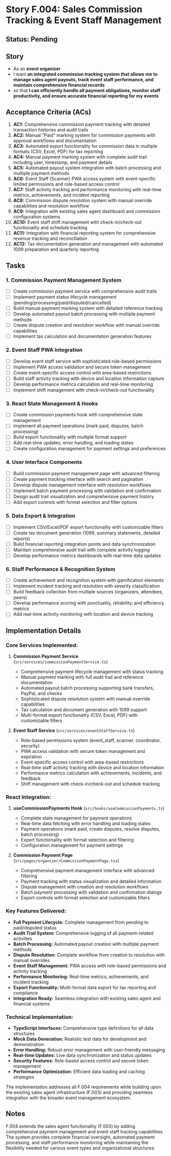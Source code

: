 # Story F.004: Sales Commission Tracking & Event Staff Management

## Status: Pending

## Story

- As an **event organizer**
- I want **an integrated commission tracking system that allows me to manage sales agent payouts, track event staff performance, and maintain comprehensive financial records**
- so that **I can efficiently handle all payment obligations, monitor staff productivity, and ensure accurate financial reporting for my events**

## Acceptance Criteria (ACs)

1. **AC1:** Comprehensive commission payment tracking with detailed transaction histories and audit trails 
2. **AC2:** Manual "Paid" marking system for commission payments with approval workflows and documentation 
3. **AC3:** Automated export functionality for commission data in multiple formats (CSV, Excel, PDF) for tax reporting 
4. **AC4:** Manual payment marking system with complete audit trail including user, timestamp, and payment details 
5. **AC5:** Automated payout system integration with batch processing and multiple payment methods 
6. **AC6:** Event Staff (Scanner) PWA access system with event-specific limited permissions and role-based access control 
7. **AC7:** Staff activity tracking and performance monitoring with real-time metrics, achievements, and incident reporting 
8. **AC8:** Commission dispute resolution system with manual override capabilities and resolution workflow 
9. **AC9:** Integration with existing sales agent dashboard and commission configuration systems 
10. **AC10:** Event staff shift management with check-in/check-out functionality and schedule tracking 
11. **AC11:** Integration with financial reporting system for comprehensive revenue tracking and reconciliation 
12. **AC12:** Tax documentation generation and management with automated 1099 preparation and quarterly reporting 

## Tasks

### 1. Commission Payment Management System
- [ ] Create commission payment service with comprehensive audit trails
- [ ] Implement payment status lifecycle management (pending/processing/paid/disputed/cancelled)
- [ ] Build manual payment marking system with detailed reference tracking
- [ ] Develop automated payout batch processing with multiple payment methods
- [ ] Create dispute creation and resolution workflow with manual override capabilities
- [ ] Implement tax calculation and documentation generation features

### 2. Event Staff PWA Integration
- [ ] Develop event staff service with sophisticated role-based permissions
- [ ] Implement PWA access validation and secure token management
- [ ] Create event-specific access control with area-based restrictions
- [ ] Build staff activity tracking with device and location information capture
- [ ] Develop performance metrics calculation and real-time monitoring
- [ ] Implement shift management with check-in/check-out functionality

### 3. React State Management & Hooks
- [ ] Create commission payments hook with comprehensive state management
- [ ] Implement all payment operations (mark paid, disputes, batch processing)
- [ ] Build export functionality with multiple format support
- [ ] Add real-time updates, error handling, and loading states
- [ ] Create configuration management for payment settings and preferences

### 4. User Interface Components
- [ ] Build commission payment management page with advanced filtering
- [ ] Create payment tracking interface with search and pagination
- [ ] Develop dispute management interface with resolution workflows
- [ ] Implement batch payment processing with validation and confirmation
- [ ] Design audit trail visualization and comprehensive payment history
- [ ] Add export controls with format selection and filter options

### 5. Data Export & Integration
- [ ] Implement CSV/Excel/PDF export functionality with customizable filters
- [ ] Create tax document generation (1099, summary statements, detailed reports)
- [ ] Build financial reporting integration points and data synchronization
- [ ] Maintain comprehensive audit trail with complete activity logging
- [ ] Develop performance metrics dashboards with real-time data updates

### 6. Staff Performance & Recognition System
- [ ] Create achievement and recognition system with gamification elements
- [ ] Implement incident tracking and resolution with severity classification
- [ ] Build feedback collection from multiple sources (organizers, attendees, peers)
- [ ] Develop performance scoring with punctuality, reliability, and efficiency metrics
- [ ] Add real-time activity monitoring with location and device tracking

## Implementation Details

### Core Services Implemented:
1. **Commission Payment Service** (`src/services/commissionPaymentService.ts`)
   - Comprehensive payment lifecycle management with status tracking
   - Manual payment marking with full audit trail and reference documentation
   - Automated payout batch processing supporting bank transfers, PayPal, and checks
   - Sophisticated dispute resolution system with manual override capabilities
   - Tax calculation and document generation with 1099 support
   - Multi-format export functionality (CSV, Excel, PDF) with customizable filters

2. **Event Staff Service** (`src/services/eventStaffService.ts`)
   - Role-based permissions system (event_staff, scanner, coordinator, security)
   - PWA access validation with secure token management and expiration
   - Event-specific access control with area-based restrictions
   - Real-time staff activity tracking with device and location information
   - Performance metrics calculation with achievements, incidents, and feedback
   - Shift management with check-in/check-out and schedule tracking

### React Integration:
1. **useCommissionPayments Hook** (`src/hooks/useCommissionPayments.ts`)
   - Complete state management for payment operations
   - Real-time data fetching with error handling and loading states
   - Payment operations (mark paid, create disputes, resolve disputes, batch processing)
   - Export functionality with format selection and filtering
   - Configuration management for payment settings

2. **Commission Payment Page** (`src/pages/organizer/CommissionPaymentPage.tsx`)
   - Comprehensive payment management interface with advanced filtering
   - Payment tracking with status visualization and detailed information
   - Dispute management with creation and resolution workflows
   - Batch payment processing with validation and confirmation dialogs
   - Export controls with format selection and customizable filters

### Key Features Delivered:
-  **Full Payment Lifecycle:** Complete management from pending to paid/disputed status
-  **Audit Trail System:** Comprehensive logging of all payment-related activities
-  **Batch Processing:** Automated payout creation with multiple payment methods
-  **Dispute Resolution:** Complete workflow from creation to resolution with manual overrides
-  **Event Staff Management:** PWA access with role-based permissions and activity tracking
-  **Performance Monitoring:** Real-time metrics, achievements, and incident tracking
-  **Export Functionality:** Multi-format data export for tax reporting and compliance
-  **Integration Ready:** Seamless integration with existing sales agent and financial systems

### Technical Implementation:
- **TypeScript Interfaces:** Comprehensive type definitions for all data structures
- **Mock Data Generation:** Realistic test data for development and demonstration
- **Error Handling:** Robust error management with user-friendly messaging
- **Real-time Updates:** Live data synchronization and status updates
- **Security Features:** Role-based access control and secure token management
- **Performance Optimization:** Efficient data loading and caching strategies

The implementation addresses all F.004 requirements while building upon the existing sales agent infrastructure (F.003) and providing seamless integration with the broader event management ecosystem.

## Notes

F.004 extends the sales agent functionality (F.003) by adding comprehensive payment management and event staff tracking capabilities. The system provides complete financial oversight, automated payment processing, and staff performance monitoring while maintaining the flexibility needed for various event types and organizational structures. 